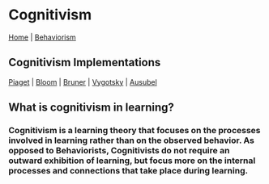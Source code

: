 # Cognitivism
[Home](../index.md) | [Behaviorism](./behaviorism.md)
## Cognitivism Implementations
[Piaget](./cognitivism/piaget.md) | [Bloom](./cognitivism/bloom.md) | [Bruner](./cognitivism/bruner.md) | [Vygotsky](./cognitivism/vygotsky.md) | [Ausubel](./cognitivism/ausubel.md)
## What is cognitivism in learning?
### Cognitivism is a learning theory that focuses on the processes involved in learning rather than on the observed behavior. As opposed to Behaviorists, Cognitivists do not require an outward exhibition of learning, but focus more on the internal processes and connections that take place during learning.
